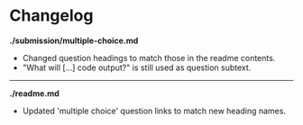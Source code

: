 # Changelog

**./submission/multiple-choice.md**
* Changed question headings to match those in the readme contents.
* "What will [...] code output?" is still used as question subtext.

---

**./readme.md**
* Updated 'multiple choice' question links to match new heading names.
